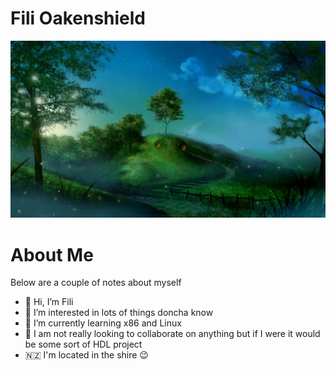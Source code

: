 # Fili Oakenshield
![Shire](shire_night.jpeg)

# About Me
Below are a couple of notes about myself
- 👋 Hi, I’m Fili
- 👀 I’m interested in lots of things doncha know
- 🌱 I’m currently learning x86 and Linux 
- 💞️ I am not really looking to collaborate on anything but if I were it would be some sort of HDL project
- 🇳🇿 I'm located in the shire 😉


<!---

--->
